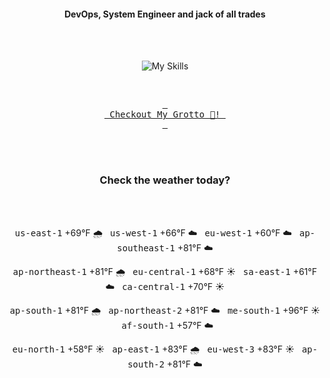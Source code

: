 <h4 align="center">DevOps, System Engineer and jack of all trades</h4>

<div align="center">
  <br/><br/>

![My Skills](https://go-skill-icons.vercel.app/api/icons?i=prometheus,grafana,amazonwebservices,azure,typescript,golang,docker,kubernetes,argocd,rust&perline=5&theme=light)

<br/>

[<kbd> <br> Checkout My Grotto 🍵! <br> </kbd>](https://sathirak.me/)
  
</div>

<br/>
<br/>

<h3 align="center">Check the weather today?</h3>
<!-- start-daily-update -->
<div align="center">
  <!-- Updated on Tue Aug 19 01:46:10 UTC 2025 --><br><br>

  <kbd>us-east-1</kbd> +69°F 🌧️ &nbsp; 
  <kbd>us-west-1</kbd> +66°F ☁️ &nbsp; 
  <kbd>eu-west-1</kbd> +60°F ☁️ &nbsp; 
  <kbd>ap-southeast-1</kbd> +81°F ☁️ <br>

  <kbd>ap-northeast-1</kbd> +81°F 🌧️ &nbsp; 
  <kbd>eu-central-1</kbd> +68°F ☀️ &nbsp; 
  <kbd>sa-east-1</kbd> +61°F ☁️ &nbsp; 
  <kbd>ca-central-1</kbd> +70°F ☀️ <br>

  <kbd>ap-south-1</kbd> +81°F 🌧️ &nbsp; 
  <kbd>ap-northeast-2</kbd> +81°F ☁️ &nbsp; 
  <kbd>me-south-1</kbd> +96°F ☀️ &nbsp; 
  <kbd>af-south-1</kbd> +57°F ☁️ <br>

  <kbd>eu-north-1</kbd> +58°F ☀️ &nbsp; 
  <kbd>ap-east-1</kbd> +83°F 🌧️ &nbsp; 
  <kbd>eu-west-3</kbd> +83°F ☀️ &nbsp; 
  <kbd>ap-south-2</kbd> +81°F ☁️
</div>
<!-- end-daily-update -->
